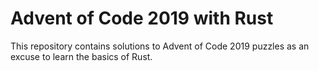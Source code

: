 # Advent of Code 2019 with Rust

This repository contains solutions to Advent of Code 2019 puzzles as an excuse to learn the basics of Rust.